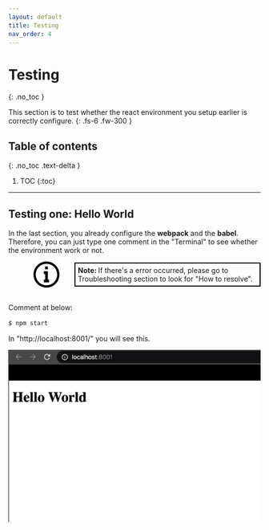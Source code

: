 ```yaml
---
layout: default
title: Testing
nav_order: 4
---
```


# Testing
{: .no_toc }

This section is to test whether the react environment you setup earlier is correctly configure.  {: .fs-6 .fw-300 }

## Table of contents
{: .no_toc .text-delta }

1. TOC
{:toc}

---

## Testing one: Hello World
In the last section, you already configure the **webpack** and the **babel**. Therefore, you can just type one comment in the "Terminal" to see whether the environment work or not.

<div style="margin-left: 50px; display: flex; align-items: center;">
    <img src="https://raw.githubusercontent.com/dmitrymatio/setupReactDocs/gh-pages/docs/img/iconfinder_v-31_3162614.png"
      alt="note"
      style=" margin-right: 30px; width: 52px;" />
      <article style="border: 2px solid black; box-sizing: border-box; padding: 5px;"> <strong>Note: </strong>If there's a error occurred, please go to Troubleshooting section to look for "How to resolve".</article>
</div><br>

Comment at below:
```bash
$ npm start
```

In "http://localhost:8001/" you will see this.

![screenshot 7](./img/7.png)
